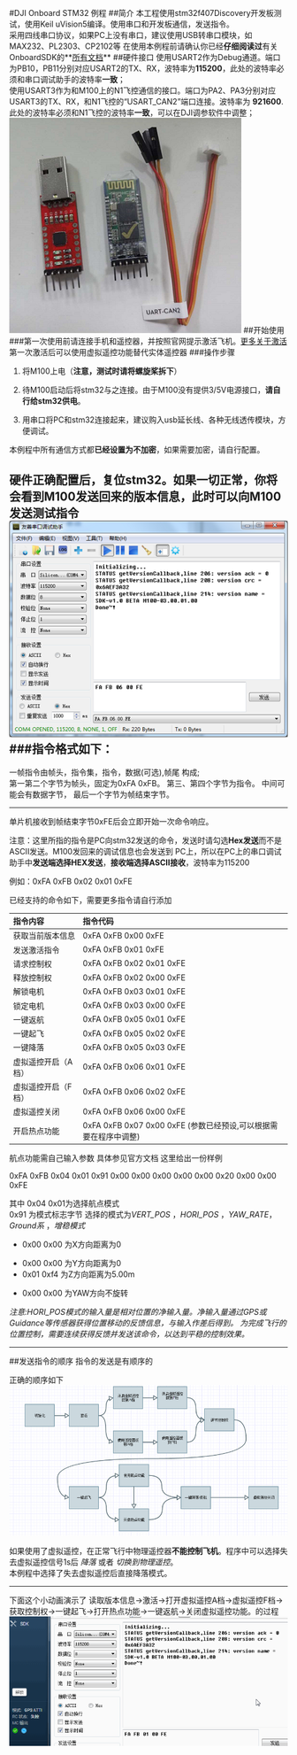 
#DJI Onboard STM32 例程
##简介
本工程使用stm32f407Discovery开发板测试，使用Keil uVision5编译。使用串口和开发板通信，发送指令。  
采用四线串口协议，如果PC上没有串口，建议使用USB转串口模块，如MAX232、PL2303、CP2102等
在使用本例程前请确认你已经**仔细阅读过**有关OnboardSDK的**[所有文档](https://developer.dji.com/cn/onboard-sdk/documentation/ProgrammingGuide/)**
##硬件接口
  使用USART2作为Debug通道。端口为PB10，PB11分别对应USART2的TX、RX，波特率为**115200**，此处的波特率必须和串口调试助手的波特率**一致**；  
使用USART3作为和M100上的N1飞控通信的接口。端口为PA2、PA3分别对应USART3的TX、RX，和N1飞控的“USART_CAN2”端口连接。波特率为 **921600**.此处的波特率必须和N1飞控的波特率**一致**，可以在DJI调参软件中调整；
![硬件串口](image/硬件串口.png)
##开始使用
###第一次使用前请连接手机和遥控器，并按照官网提示激活飞机。[更多关于激活](https://developer.dji.com/cn/onboard-sdk/documentation/ActivationGuide/)
第一次激活后可以使用虚拟遥控功能替代实体遥控器
###操作步骤
1. 将M100上电（**注意，测试时请将螺旋桨拆下**）

2. 待M100启动后将stm32与之连接。由于M100没有提供3/5V电源接口，**请自行给stm32供电**。

3. 用串口将PC和stm32连接起来，建议购入usb延长线、各种无线透传模块，方便调试。  

本例程中所有通信方式都**已经设置为不加密**，如果需要加密，请自行配置。


硬件正确配置后，复位stm32。如果一切正常，你将会看到M100发送回来的版本信息，此时可以向M100发送测试指令
![初始化成功](/image/初始化成功.png)
###指令格式如下：
---
一帧指令由帧头，指令集，指令，数据(可选),帧尾 构成;  
第一第二个字节为帧头，固定为0xFA 0xFB。
第三、第四个字节为指令。
中间可能会有数据字节，
最后一个字节为帧结束字节。

---
单片机接收到帧结束字节0xFE后会立即开始一次命令响应。

注意：这里所指的指令是PC向stm32发送的命令，发送时请勾选**Hex发送**而不是ASCII发送。M100发回来的调试信息也会发送到
PC上，所以在PC上的串口调试助手中**发送端选择HEX发送**，**接收端选择ASCII接收**，波特率为115200

例如：0xFA 0xFB 0x02 0x01 0xFE

已经支持的命令如下，需要更多指令请自行添加

|指令内容           | 指令代码             |
|:-----------------|:------------------|  
| 获取当前版本信息   | 0xFA 0xFB 0x00 0xFE |
|发送激活指令 		| 0xFA 0xFB 0x01 0xFE | 
|请求控制权   		|0xFA 0xFB 0x02 0x01 0xFE|  
|释放控制权   	 	|0xFA 0xFB 0x02 0x00 0xFE | 
|解锁电机   		 	|0xFA 0xFB 0x03 0x01 0xFE|  
|锁定电机  		 	|0xFA 0xFB 0x03 0x00 0xFE|  
|一键返航  		 	|0xFA 0xFB 0x05 0x01 0xFE|  
|一键起飞  		 	|0xFA 0xFB 0x05 0x02 0xFE|  
|一键降落  		 	|0xFA 0xFB 0x05 0x03 0xFE|  
|虚拟遥控开启（A档） |0xFA 0xFB 0x06 0x01 0xFE  |
|虚拟遥控开启（F档） |0xFA 0xFB 0x06 0x02 0xFE  |
|虚拟遥控关闭 	 	|0xFA 0xFB 0x06 0x00 0xFE | 
|开启热点功能 	 	|0xFA 0xFB 0x07 0x00 0xFE (参数已经预设,可以根据需要在程序中调整)| 
航点功能需自己输入参数 具体参见官方文档
这里给出一份样例

0xFA 0xFB 0x04 0x01 0x91 0x00 0x00 0x00 0x00 0x00 0x20 0x00 0x00 0xFE

其中 0x04 0x01为选择航点模式   
0x91 为模式标志字节  选择的模式为*VERT_POS* ，*HORI_POS* ，*YAW_RATE*， *Ground系* ，*增稳模式*  


+ 0x00 0x00 为X方向距离为0   
- 0x00 0x00 为Y方向距离为0  
- 0x01 0xf4 为Z方向距离为5.00m  
+ 0x00 0x00 为YAW方向不旋转  

*注意:HORI_POS模式的输入量是相对位置的净输入量。净输入量通过GPS或Guidance等传感器获得位置移动的反馈信息，与输入作差后得到。
     为完成飞行的位置控制，需要连续获得反馈并发送该命令，以达到平稳的控制效果。*

---  
##发送指令的顺序
指令的发送是有顺序的

正确的顺序如下
![流程图](/image/流程图.png)

如果使用了虚拟遥控，在正常飞行中物理遥控器**不能控制飞机**。程序中可以选择失去虚拟遥控信号1s后 *降落* 或者 *切换到物理遥控*。  
本例程中选择了失去虚拟遥控后直接降落模式。   

---

下面这个小动画演示了 读取版本信息->激活->打开虚拟遥控A档->虚拟遥控F档->获取控制权->一键起飞->打开热点功能->一键返航->关闭虚拟遥控功能。的过程
![giftest](/image/gif.gif)